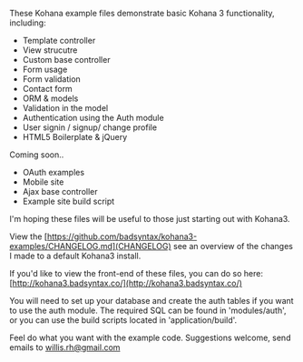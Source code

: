 These Kohana example files demonstrate basic Kohana 3 functionality, including:

* Template controller
* View strucutre
* Custom base controller
* Form usage
* Form validation
* Contact form
* ORM & models
* Validation in the model
* Authentication using the Auth module
* User signin / signup/ change profile
* HTML5 Boilerplate & jQuery

Coming soon..

* OAuth examples
* Mobile site
* Ajax base controller
* Example site build script

I'm hoping these files will be useful to those just starting out with Kohana3.

View the [https://github.com/badsyntax/kohana3-examples/CHANGELOG.md](CHANGELOG) see an overview of the changes I made to a default Kohana3 install.

If you'd like to view the front-end of these files, you can do so here: [http://kohana3.badsyntax.co/](http://kohana3.badsyntax.co/)

You will need to set up your database and create the auth tables if you want to use the auth module. 
The required SQL can be found in 'modules/auth', or you can use the build scripts located in 'application/build'.

Feel do what you want with the example code. Suggestions welcome, send emails to willis.rh@gmail.com
